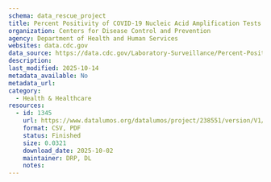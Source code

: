 ```yaml
---
schema: data_rescue_project 
title: Percent Positivity of COVID-19 Nucleic Acid Amplification Tests by HHS Region, National Respiratory and Enteric Virus Surveillance System
organization: Centers for Disease Control and Prevention
agency: Department of Health and Human Services
websites: data.cdc.gov
data_source: https://data.cdc.gov/Laboratory-Surveillance/Percent-Positivity-of-COVID-19-Nucleic-Acid-Amplif/gvsb-yw6g/about_data
description: 
last_modified: 2025-10-14
metadata_available: No
metadata_url: 
category:
  - Health & Healthcare 
resources:
  - id: 1345
    url: https://www.datalumos.org/datalumos/project/238551/version/V1/view
    format: CSV, PDF
    status: Finished
    size: 0.0321
    download_date: 2025-10-02
    maintainer: DRP, DL
    notes: 
---
```

